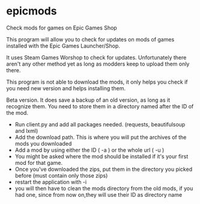 # epicmods
Check mods for games on Epic Games Shop

This program will allow you to check for updates on mods of games installed with the Epic Games Launcher/Shop.

It uses Steam Games Worshop to check for updates. Unfortunately there aren't any other method yet as long as modders keep to upload them only there.

This program is not able to download the mods, it only helps you check if you need new version and helps installing them.

Beta version. It does save a backup of an old version, as long as it recognize them. You need to store them in a directory named after the ID of the mod.

* Run client.py and add all packages needed. (requests, beautifulsoup and lxml)
* Add the download path. This is where you will put the archives of the mods you downloaded
* Add a mod by using either the ID ( -a ) or the whole url ( -u )
* You might be asked where the mod should be installed if it's your first mod for that game.
* Once you've downloaded the zips, put them in the directory you picked before (must contain only those zips)
* restart the application with -i
* you will then have to clean the mods directory from the old mods, if you had one, since from now on,they will use their ID as directory name